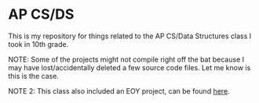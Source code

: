 # AP CS/DS
This is my repository for things related to the AP CS/Data Structures class I took in 10th grade.

NOTE: Some of the projects might not compile right off the bat because I may have lost/accidentally deleted a few source code files. Let me know is this is the case.

NOTE 2: This class also included an EOY project, can be found [here](https://github.com/utk003/Arcade-Repo).
